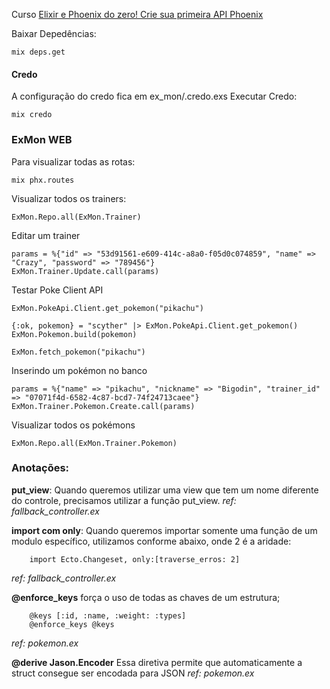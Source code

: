 Curso [Elixir e Phoenix do zero! Crie sua primeira API Phoenix]([https://link](https://www.udemy.com/course/elixir-e-phoenix-do-zero/))

Baixar Depedências:

```
mix deps.get
```

#### Credo
A configuração do credo fica em ex_mon/.credo.exs
Executar Credo:

```
mix credo
```

### ExMon WEB

Para visualizar todas as rotas:

```
mix phx.routes
```

Visualizar todos os trainers:

```
ExMon.Repo.all(ExMon.Trainer)
```

Editar um trainer

```
params = %{"id" => "53d91561-e609-414c-a8a0-f05d0c074859", "name" => "Crazy", "password" => "789456"} 
ExMon.Trainer.Update.call(params)
```

Testar Poke Client API

```
ExMon.PokeApi.Client.get_pokemon("pikachu")
```

```
{:ok, pokemon} = "scyther" |> ExMon.PokeApi.Client.get_pokemon()
ExMon.Pokemon.build(pokemon)
```

```
ExMon.fetch_pokemon("pikachu") 
```

Inserindo um pokémon no banco

```
params = %{"name" => "pikachu", "nickname" => "Bigodin", "trainer_id" => "07071f4d-6582-4c87-bcd7-74f24713caee"}
ExMon.Trainer.Pokemon.Create.call(params)
```

Visualizar todos os pokémons

```
ExMon.Repo.all(ExMon.Trainer.Pokemon)
```

### Anotações:

**put_view**: Quando queremos utilizar uma view que tem um nome diferente do controle, precisamos utilizar a função put_view.
*ref: fallback_controller.ex*

**import com only**: Quando queremos importar somente uma função de um modulo específico, utilizamos conforme abaixo, onde 2 é a aridade:
```
    import Ecto.Changeset, only:[traverse_erros: 2]
```
*ref: fallback_controller.ex*

**@enforce_keys**
força o uso de todas as chaves de um estrutura;
```
    @keys [:id, :name, :weight: :types]
    @enforce_keys @keys
```
*ref: pokemon.ex*

**@derive Jason.Encoder**
Essa diretiva permite que automaticamente a struct consegue ser encodada para JSON
*ref: pokemon.ex*